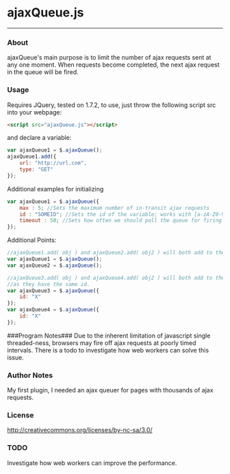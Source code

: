 # ajaxQueue.js #
---
### About ###
ajaxQueue's main purpose is to limit the number of ajax requests sent at any one moment.
When requests become completed, the next ajax request in the queue will be fired.

### Usage ###
Requires JQuery, tested on 1.7.2, to use, just throw the following script src into your webpage:
``` html
<script src="ajaxQueue.js"></script> 
```

and declare a variable:
``` javascript
var ajaxQueue1 = $.ajaxQueue();
ajaxQueue1.add({
	url: "http://url.com",
	type: "GET"
});
```
Additional examples for initializing
``` javascript
var ajaxQueue1 = $.ajaxQueue({
	max : 5; //Sets the maximum number of in-transit ajax requests
	id : "SOMEID"; //Sets the id of the variable; works with [a-zA-Z0-9]+
	timeout : 50; //Sets how often we should poll the queue for firing out.
});
```

Additional Points:
``` javascript
//ajaxQueue1.add( obj ) and ajaxQueue2.add( obj2 ) will both add to the same queue
var ajaxQueue1 = $.ajaxQueue();
var ajaxQueue2 = $.ajaxQueue(); 

//ajaxQueue3.add( obj ) and ajaxQueue4.add( obj2 ) will both add to the same queue
//as they have the same id.
var ajaxQueue3 = $.ajaxQueue({
	id: "X"
});
var ajaxQueue4 = $.ajaxQueue({
	id: "X"
});
```


###Program Notes###
  Due to the inherent limitation of javascript single threaded-ness,
  browsers may fire off ajax requests at poorly timed intervals.
  There is a todo to investigate how web workers can solve this issue.

### Author Notes ###
  My first plugin, I needed an ajax queuer for pages with thousands of ajax requests.
  
### License ###
http://creativecommons.org/licenses/by-nc-sa/3.0/

### TODO ###
  Investigate how web workers can improve the performance.

